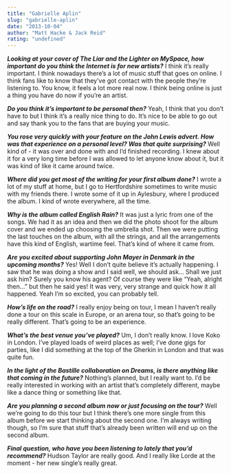 ```yaml
---
title: "Gabrielle Aplin"
slug: "gabrielle-aplin"
date: "2013-10-04"
author: "Matt Hacke & Jack Reid"
rating: "undefined"
---
```


_**Looking at your cover of The Liar and the Lighter on MySpace, how important do you think the Internet is for new artists?**_ I think it’s really important. I think nowadays there’s a lot of music stuff that goes on online. I think fans like to know that they’ve got contact with the people they’re listening to. You know, it feels a lot more real now. I think being online is just a thing you have do now if you’re an artist.

_**Do you think it’s important to be personal then?**_ Yeah, I think that you don’t have to but I think it’s a really nice thing to do. It’s nice to be able to go out and say thank you to the fans that are buying your music.

_**You rose very quickly with your feature on the John Lewis advert. How was that experience on a personal level? Was that quite surprising?**_ Well kind of - it was over and done with and I’d finished recording. I knew about it for a very long time before I was allowed to let anyone know about it, but it was kind of like it came around twice.

_**Where did you get most of the writing for your first album done?**_ I wrote a lot of my stuff at home, but I go to Hertfordshire sometimes to write music with my friends there. I wrote some of it up in Aylesbury, where I produced the album. I kind of wrote everywhere, all the time.

_**Why is the album called English Rain?**_ It was just a lyric from one of the songs. We had it as an idea and then we did the photo shoot for the album cover and we ended up choosing the umbrella shot. Then we were putting the last touches on the album, with all the strings, and all the arrangements have this kind of English, wartime feel. That’s kind of where it came from.

_**Are you excited about supporting John Mayer in Denmark in the upcoming months?**_ Yes! Well I don’t quite believe it’s actually happening. I saw that he was doing a show and I said well, we should ask… Shall we just ask him? Surely you know his agent? Of course they were like “Yeah, alright then…” but then he said yes! It was very, very strange and quick how it all happened. Yeah I’m so excited, you can probably tell.

_**How’s life on the road?**_ I really enjoy being on tour, I mean I haven’t really done a tour on this scale in Europe, or an arena tour, so that’s going to be really different. That’s going to be an experience.

_**What’s the best venue you’ve played?**_ Um, I don’t really know. I love Koko in London. I’ve played loads of weird places as well; I’ve done gigs for parties, like I did something at the top of the Gherkin in London and that was quite fun.

_**In the light of the Bastille collaboration on Dreams, is there anything like that coming in the future?**_ Nothing’s planned, but I really want to. I’d be really interested in working with an artist that’s completely different, maybe like a dance thing or something like that.

_**Are you planning a second album now or just focusing on the tour?**_ Well we’re going to do this tour but I think there’s one more single from this album before we start thinking about the second one. I’m always writing though, so I’m sure that stuff that’s already been written will end up on the second album.

_**Final question, who have you been listening to lately that you’d recommend?**_ Hudson Taylor are really good. And I really like Lorde at the moment - her new single’s really great.
